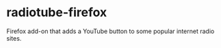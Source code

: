 # radiotube-firefox
Firefox add-on that adds a YouTube button to some popular internet radio sites.
